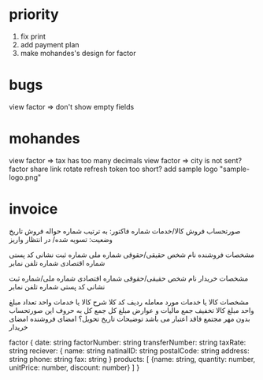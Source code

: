
# priority

1. fix print
2. add payment plan
5. make mohandes's design for factor

# bugs
view factor => don't show empty fields

# mohandes
view factor => tax has too many decimals
view factor => city is not sent?
factor share link rotate
refresh token too short?
add sample logo "sample-logo.png"


# invoice
صورتحساب فروش کالا/خدمات
شماره فاکتور: به ترتیب
شماره حواله فروش
تاریخ 
وضعیت: تسویه شده/ در انتظار واریز

مشخصات فروشنده
نام شخص حقیقی/حقوقی
شماره ملی
شماره ثبت
نشانی
کد پستی
شماره اقتصادی
شماره تلفن
نمابر

مشخصات خریدار
نام شخص حقیقی/حقوقی
شماره اقتصادی
شماره ملی/شماره ثبت
نشانی
کد پستی
شماره تلفن
نمابر

مشخصات کالا یا خدمات مورد معامله
ردیف
کد کلا
شرح کالا یا خدمات
واحد
تعداد
مبلغ واحد
مبلغ کالا
تخفیف
جمع مالیات و عوارض
مبلغ کل
جمع کل به حروف
این صورتحساب بدون مهر مجتمع فاقد اعتبار می باشد
توضیحات
تاریخ تحویل؟
امضای فروشنده
امضای خریدار



factor {
    date: string
    factorNumber: string
    transferNumber: string
    taxRate: string
    reciever: {
        name: string
        natinalID: string
        postalCode: string
        address: string
        phone: string
        fax: string
    }
    products: [
        {name: string, quantity: number, unitPrice: number, discount: number}
    ]
}
